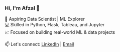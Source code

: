 ### Hi, I'm Afzal 👋
🚀 Aspiring Data Scientist | ML Explorer  
💻 Skilled in Python, Flask, Tableau, and Jupyter  
📈 Focused on building real-world ML & data projects

📫 Let's connect: [LinkedIn]([https://linkedin.com/in/yourprofile](https://www.linkedin.com/in/afzal-hakkim-0335b12a2)) | [Email](mailto:afzalt3ch@gmail.com)
